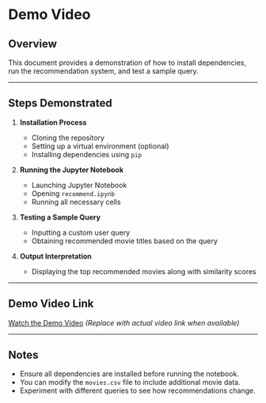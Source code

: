 # Demo Video

## Overview
This document provides a demonstration of how to install dependencies, run the recommendation system, and test a sample query.

---

## Steps Demonstrated

1. **Installation Process**
   - Cloning the repository
   - Setting up a virtual environment (optional)
   - Installing dependencies using `pip`

2. **Running the Jupyter Notebook**
   - Launching Jupyter Notebook
   - Opening `recommend.ipynb`
   - Running all necessary cells

3. **Testing a Sample Query**
   - Inputting a custom user query
   - Obtaining recommended movie titles based on the query

4. **Output Interpretation**
   - Displaying the top recommended movies along with similarity scores

---

## Demo Video Link

[Watch the Demo Video](#) *(Replace with actual video link when available)*

---

## Notes
- Ensure all dependencies are installed before running the notebook.
- You can modify the `movies.csv` file to include additional movie data.
- Experiment with different queries to see how recommendations change.

